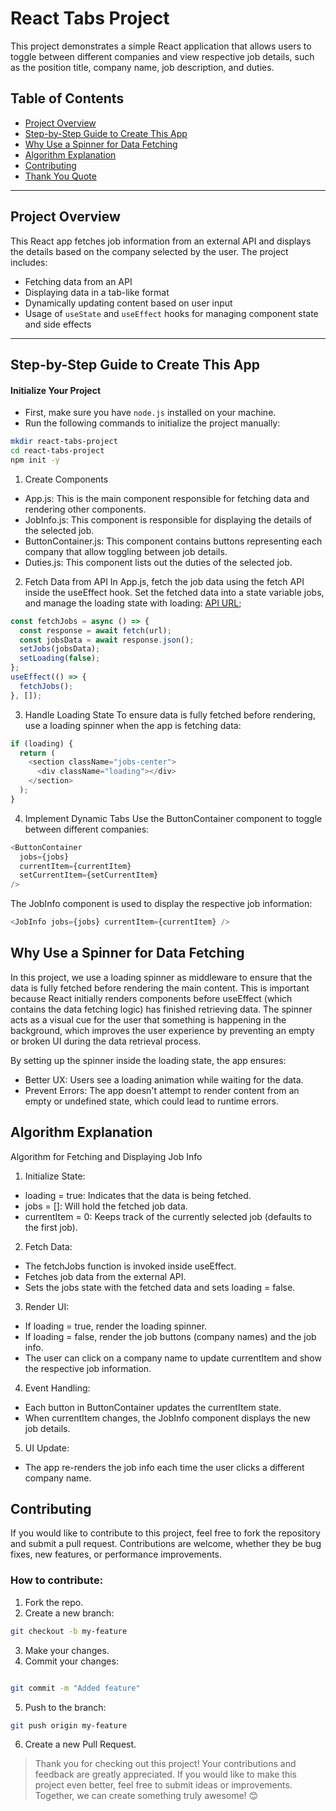# React Tabs Project

This project demonstrates a simple React application that allows users to toggle between different companies and view respective job details, such as the position title, company name, job description, and duties.

## Table of Contents

- [Project Overview](#project-overview)
- [Step-by-Step Guide to Create This App](#step-by-step-guide-to-create-this-app)
- [Why Use a Spinner for Data Fetching](#why-use-a-spinner-for-data-fetching)
- [Algorithm Explanation](#algorithm-explanation)
- [Contributing](#contributing)
- [Thank You Quote](#thank-you-quote)

---

## Project Overview

This React app fetches job information from an external API and displays the details based on the company selected by the user. The project includes:

- Fetching data from an API
- Displaying data in a tab-like format
- Dynamically updating content based on user input
- Usage of `useState` and `useEffect` hooks for managing component state and side effects

---

## Step-by-Step Guide to Create This App

#### Initialize Your Project

- First, make sure you have `node.js` installed on your machine.
- Run the following commands to initialize the project manually:

```bash
mkdir react-tabs-project
cd react-tabs-project
npm init -y
```

1. Create Components

- App.js: This is the main component responsible for fetching data and rendering other components.
- JobInfo.js: This component is responsible for displaying the details of the selected job.
- ButtonContainer.js: This component contains buttons representing each company that allow toggling between job details.
- Duties.js: This component lists out the duties of the selected job.

2. Fetch Data from API
   In App.js, fetch the job data using the fetch API inside the useEffect hook. Set the fetched data into a state variable jobs, and manage the loading state with loading:
   [API URL](https://www.course-api.com/react-tabs-project);

```javascript
const fetchJobs = async () => {
  const response = await fetch(url);
  const jobsData = await response.json();
  setJobs(jobsData);
  setLoading(false);
};
useEffect(() => {
  fetchJobs();
}, []);
```

3. Handle Loading State
   To ensure data is fully fetched before rendering, use a loading spinner when the app is fetching data:

```javascript
if (loading) {
  return (
    <section className="jobs-center">
      <div className="loading"></div>
    </section>
  );
}
```

4. Implement Dynamic Tabs
   Use the ButtonContainer component to toggle between different companies:

```javascript
<ButtonContainer
  jobs={jobs}
  currentItem={currentItem}
  setCurrentItem={setCurrentItem}
/>
```

The JobInfo component is used to display the respective job information:

```javascript
<JobInfo jobs={jobs} currentItem={currentItem} />
```

## Why Use a Spinner for Data Fetching

In this project, we use a loading spinner as middleware to ensure that the data is fully fetched before rendering the main content. This is important because React initially renders components before useEffect (which contains the data fetching logic) has finished retrieving data. The spinner acts as a visual cue for the user that something is happening in the background, which improves the user experience by preventing an empty or broken UI during the data retrieval process.

By setting up the spinner inside the loading state, the app ensures:

- Better UX: Users see a loading animation while waiting for the data.
- Prevent Errors: The app doesn't attempt to render content from an empty or undefined state, which could lead to runtime errors.

## Algorithm Explanation

Algorithm for Fetching and Displaying Job Info

1. Initialize State:

- loading = true: Indicates that the data is being fetched.
- jobs = []: Will hold the fetched job data.
- currentItem = 0: Keeps track of the currently selected job (defaults to the first job).

2. Fetch Data:

- The fetchJobs function is invoked inside useEffect.
- Fetches job data from the external API.
- Sets the jobs state with the fetched data and sets loading = false.

3. Render UI:

- If loading = true, render the loading spinner.
- If loading = false, render the job buttons (company names) and the job info.
- The user can click on a company name to update currentItem and show the respective job information.

4. Event Handling:

- Each button in ButtonContainer updates the currentItem state.
- When currentItem changes, the JobInfo component displays the new job details.

5. UI Update:

- The app re-renders the job info each time the user clicks a different company name.

## Contributing

If you would like to contribute to this project, feel free to fork the repository and submit a pull request. Contributions are welcome, whether they be bug fixes, new features, or performance improvements.

### How to contribute:

1. Fork the repo.
2. Create a new branch:

```bash
git checkout -b my-feature
```

3. Make your changes.
4. Commit your changes:

```bash

git commit -m "Added feature"
```

5. Push to the branch:

```bash
git push origin my-feature
```

6. Create a new Pull Request.

> Thank you for checking out this project! Your contributions and feedback are greatly appreciated. If you would like to make this project even better, feel free to submit ideas or improvements. Together, we can create something truly awesome! 😊
